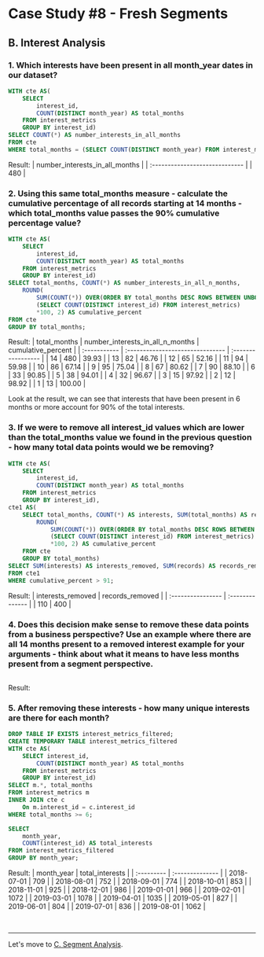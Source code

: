 # Case Study #8 - Fresh Segments

## B. Interest Analysis

### 1. Which interests have been present in all month_year dates in our dataset?
``` sql
WITH cte AS(
	SELECT 
		interest_id,
		COUNT(DISTINCT month_year) AS total_months
	FROM interest_metrics
	GROUP BY interest_id)
SELECT COUNT(*) AS number_interests_in_all_months
FROM cte
WHERE total_months = (SELECT COUNT(DISTINCT month_year) FROM interest_metrics);
```
Result:
| number_interests_in_all_months |
| :----------------------------- |
| 480                            |

### 2. Using this same total_months measure - calculate the cumulative percentage of all records starting at 14 months - which total_months value passes the 90% cumulative percentage value?
``` sql
WITH cte AS(
	SELECT 
		interest_id,
		COUNT(DISTINCT month_year) AS total_months
	FROM interest_metrics
	GROUP BY interest_id)
SELECT total_months, COUNT(*) AS number_interests_in_all_n_months,
	ROUND(
		SUM(COUNT(*)) OVER(ORDER BY total_months DESC ROWS BETWEEN UNBOUNDED PRECEDING AND CURRENT ROW) / 
        (SELECT COUNT(DISTINCT interest_id) FROM interest_metrics) 
        *100, 2) AS cumulative_percent
FROM cte
GROUP BY total_months;
```
Result:
| total_months | number_interests_in_all_n_months | cumulative_percent |
| :----------- | :------------------------------- | :----------------- |
| 14           | 480                              | 39.93              |
| 13           | 82                               | 46.76              |
| 12           | 65                               | 52.16              |
| 11           | 94                               | 59.98              |
| 10           | 86                               | 67.14              |
| 9            | 95                               | 75.04              |
| 8            | 67                               | 80.62              |
| 7            | 90                               | 88.10              |
| 6            | 33                               | 90.85              |
| 5            | 38                               | 94.01              |
| 4            | 32                               | 96.67              |
| 3            | 15                               | 97.92              |
| 2            | 12                               | 98.92              |
| 1            | 13                               | 100.00             |

Look at the result, we can see that interests that have been present in 6 months or more account for 90% of the total interests.

### 3. If we were to remove all interest_id values which are lower than the total_months value we found in the previous question - how many total data points would we be removing?
``` sql
WITH cte AS(
	SELECT 
		interest_id,
		COUNT(DISTINCT month_year) AS total_months
	FROM interest_metrics
	GROUP BY interest_id),
cte1 AS(
	SELECT total_months, COUNT(*) AS interests, SUM(total_months) AS records, 
		ROUND(
			SUM(COUNT(*)) OVER(ORDER BY total_months DESC ROWS BETWEEN UNBOUNDED PRECEDING AND CURRENT ROW) / 
			(SELECT COUNT(DISTINCT interest_id) FROM interest_metrics) 
			*100, 2) AS cumulative_percent
	FROM cte
	GROUP BY total_months)
SELECT SUM(interests) AS interests_removed, SUM(records) AS records_removed
FROM cte1
WHERE cumulative_percent > 91;
```
Result:
| interests_removed | records_removed |
| :---------------- | :-------------- |
| 110               | 400             |

### 4. Does this decision make sense to remove these data points from a business perspective? Use an example where there are all 14 months present to a removed interest example for your arguments - think about what it means to have less months present from a segment perspective.
``` sql

```
Result:

### 5. After removing these interests - how many unique interests are there for each month?
``` sql
DROP TABLE IF EXISTS interest_metrics_filtered;
CREATE TEMPORARY TABLE interest_metrics_filtered
WITH cte AS(
	SELECT interest_id,
		COUNT(DISTINCT month_year) AS total_months
	FROM interest_metrics
	GROUP BY interest_id)
SELECT m.*, total_months
FROM interest_metrics m
INNER JOIN cte c
	On m.interest_id = c.interest_id
WHERE total_months >= 6;

SELECT 
	month_year,
    COUNT(interest_id) AS total_interests
FROM interest_metrics_filtered
GROUP BY month_year;
```
Result:
| month_year | total_interests |
| :--------- | :-------------- |
| 2018-07-01 | 709             |
| 2018-08-01 | 752             |
| 2018-09-01 | 774             |
| 2018-10-01 | 853             |
| 2018-11-01 | 925             |
| 2018-12-01 | 986             |
| 2019-01-01 | 966             |
| 2019-02-01 | 1072            |
| 2019-03-01 | 1078            |
| 2019-04-01 | 1035            |
| 2019-05-01 | 827             |
| 2019-06-01 | 804             |
| 2019-07-01 | 836             |
| 2019-08-01 | 1062            |

<br>

***
Let's move to [C. Segment Analysis](./C.%20Segment%20Analysis.md).
